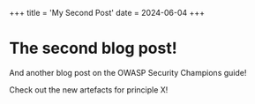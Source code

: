 +++
title = 'My Second Post'
date = 2024-06-04
+++

# The second blog post!

And another blog post on the OWASP Security Champions guide!

Check out the new artefacts for principle X!